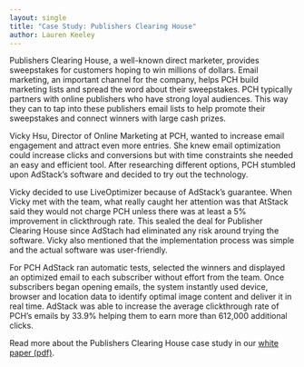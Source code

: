 ```yaml
---
layout: single
title: "Case Study: Publishers Clearing House"
author: Lauren Keeley 
---
```

Publishers Clearing House, a well-known direct marketer, provides sweepstakes for customers hoping to win millions of dollars. Email marketing, an important channel for the company, helps PCH build marketing lists and spread the word about their sweepstakes.  PCH typically partners with online publishers who have strong loyal audiences. This way they can to tap into these publishers email lists to help promote their sweepstakes and connect winners with large cash prizes. 

Vicky Hsu, Director of Online Marketing at PCH, wanted to increase email engagement and attract even more entries. She knew email optimization could increase clicks and conversions but with time constraints she needed an easy and efficient tool. After researching different options, PCH stumbled upon AdStack’s software and decided to try out the technology.

Vicky decided to use LiveOptimizer because of AdStack’s guarantee. When Vicky met with the team, what really caught her attention was that AtStack said they would not charge PCH unless there was at least a 5% improvement in clickthrough rate. This sealed the deal for Publisher Clearing House since AdStach had eliminated any risk around trying the software. Vicky also mentioned that the implementation process was simple and the actual software was user-friendly.   

For PCH AdStack ran automatic tests, selected the winners and displayed an optimized email to each subscriber without effort from the team. Once subscribers began opening emails, the system instantly used device, browser and location data to identify optimal image content and deliver it in real time. AdStack was able to increase the average clickthrough rate of PCH’s emails by 33.9% helping them to earn more than 612,000 additional clicks. 

Read more about the Publishers Clearing House case study in our [white paper (pdf)](#mailto:sales@adstack.com?subject=PCH%20Case%20Study).  
